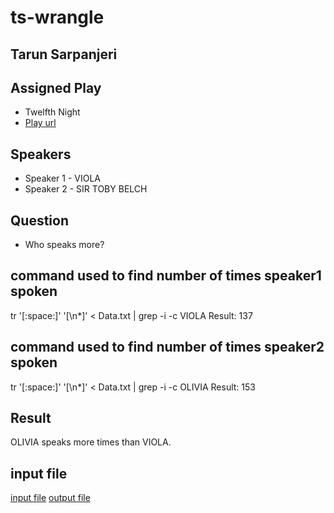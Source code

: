 # ts-wrangle

## Tarun Sarpanjeri


## Assigned Play 
- Twelfth Night
- [Play url](http://shakespeare.mit.edu/twelfth_night/full.html)


## Speakers

- Speaker 1 - VIOLA
- Speaker 2 - SIR TOBY BELCH

## Question
- Who speaks more?

## command used to find number of times speaker1 spoken
tr '[:space:]' '[\n*]' < Data.txt | grep -i -c VIOLA
Result: 137 

## command used to find number of times speaker2 spoken
tr '[:space:]' '[\n*]' < Data.txt | grep -i -c OLIVIA
Result: 153

## Result

OLIVIA speaks more times than VIOLA.

## input file
[input file]() 
[output file]()















